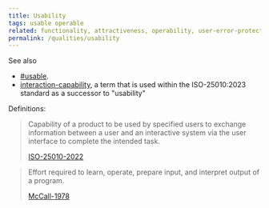 ```yaml
---
title: Usability
tags: usable operable
related: functionality, attractiveness, operability, user-error-protection, user-engagement, ease-of-use
permalink: /qualities/usability
---
```



See also 

* [#usable](/tag-usable).
* [interaction-capability](/qualities/interaction-capability), a term that is used within the ISO-25010:2023 standard as a successor to "usability"


Definitions:

>Capability of a product to be used by specified users to exchange information between a user and an interactive system via the user interface to complete the intended task.
>
>[ISO-25010-2022](/references/#iso-25010-2022)


> Effort required to learn, operate, prepare input, and interpret output of a program.
>
> [McCall-1978](/references/#mccall)
